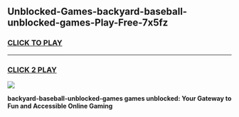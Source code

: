 
## Unblocked-Games-backyard-baseball-unblocked-games-Play-Free-7x5fz
<h3>
<a href="https://premium76.site?title=backyard-baseball-unblocked-games&ref=20A">CLICK TO PLAY</a></h3>
<hr>

<h3>
<a href="https://premium76.site?title=backyard-baseball-unblocked-games&ref=20A">CLICK 2 PLAY</a>
  
</h3>

<a href="https://premium76.site?title=backyard-baseball-unblocked-games&ref=20A"><img src="https://clearcache.store/games.png"></a>


**backyard-baseball-unblocked-games games unblocked: Your Gateway to Fun and Accessible Online Gaming**
